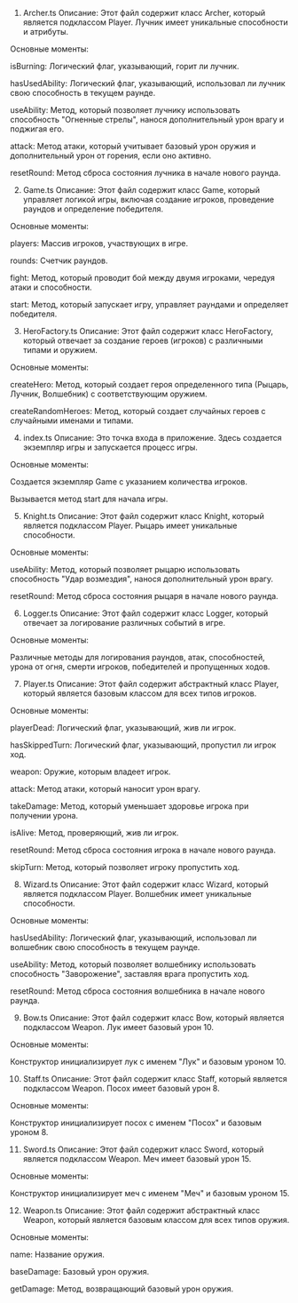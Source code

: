 1. Archer.ts
Описание: Этот файл содержит класс Archer, который является подклассом Player. Лучник имеет уникальные способности и атрибуты.

Основные моменты:

isBurning: Логический флаг, указывающий, горит ли лучник.

hasUsedAbility: Логический флаг, указывающий, использовал ли лучник свою способность в текущем раунде.

useAbility: Метод, который позволяет лучнику использовать способность "Огненные стрелы", нанося дополнительный урон врагу и поджигая его.

attack: Метод атаки, который учитывает базовый урон оружия и дополнительный урон от горения, если оно активно.

resetRound: Метод сброса состояния лучника в начале нового раунда.

2. Game.ts
Описание: Этот файл содержит класс Game, который управляет логикой игры, включая создание игроков, проведение раундов и определение победителя.

Основные моменты:

players: Массив игроков, участвующих в игре.

rounds: Счетчик раундов.

fight: Метод, который проводит бой между двумя игроками, чередуя атаки и способности.

start: Метод, который запускает игру, управляет раундами и определяет победителя.

3. HeroFactory.ts
Описание: Этот файл содержит класс HeroFactory, который отвечает за создание героев (игроков) с различными типами и оружием.

Основные моменты:

createHero: Метод, который создает героя определенного типа (Рыцарь, Лучник, Волшебник) с соответствующим оружием.

createRandomHeroes: Метод, который создает случайных героев с случайными именами и типами.

4. index.ts
Описание: Это точка входа в приложение. Здесь создается экземпляр игры и запускается процесс игры.

Основные моменты:

Создается экземпляр Game с указанием количества игроков.

Вызывается метод start для начала игры.

5. Knight.ts
Описание: Этот файл содержит класс Knight, который является подклассом Player. Рыцарь имеет уникальные способности.

Основные моменты:

useAbility: Метод, который позволяет рыцарю использовать способность "Удар возмездия", нанося дополнительный урон врагу.

resetRound: Метод сброса состояния рыцаря в начале нового раунда.

6. Logger.ts
Описание: Этот файл содержит класс Logger, который отвечает за логирование различных событий в игре.

Основные моменты:

Различные методы для логирования раундов, атак, способностей, урона от огня, смерти игроков, победителей и пропущенных ходов.

7. Player.ts
Описание: Этот файл содержит абстрактный класс Player, который является базовым классом для всех типов игроков.

Основные моменты:

playerDead: Логический флаг, указывающий, жив ли игрок.

hasSkippedTurn: Логический флаг, указывающий, пропустил ли игрок ход.

weapon: Оружие, которым владеет игрок.

attack: Метод атаки, который наносит урон врагу.

takeDamage: Метод, который уменьшает здоровье игрока при получении урона.

isAlive: Метод, проверяющий, жив ли игрок.

resetRound: Метод сброса состояния игрока в начале нового раунда.

skipTurn: Метод, который позволяет игроку пропустить ход.

8. Wizard.ts
Описание: Этот файл содержит класс Wizard, который является подклассом Player. Волшебник имеет уникальные способности.

Основные моменты:

hasUsedAbility: Логический флаг, указывающий, использовал ли волшебник свою способность в текущем раунде.

useAbility: Метод, который позволяет волшебнику использовать способность "Заворожение", заставляя врага пропустить ход.

resetRound: Метод сброса состояния волшебника в начале нового раунда.

9. Bow.ts
Описание: Этот файл содержит класс Bow, который является подклассом Weapon. Лук имеет базовый урон 10.

Основные моменты:

Конструктор инициализирует лук с именем "Лук" и базовым уроном 10.

10. Staff.ts
Описание: Этот файл содержит класс Staff, который является подклассом Weapon. Посох имеет базовый урон 8.

Основные моменты:

Конструктор инициализирует посох с именем "Посох" и базовым уроном 8.

11. Sword.ts
Описание: Этот файл содержит класс Sword, который является подклассом Weapon. Меч имеет базовый урон 15.

Основные моменты:

Конструктор инициализирует меч с именем "Меч" и базовым уроном 15.

12. Weapon.ts
Описание: Этот файл содержит абстрактный класс Weapon, который является базовым классом для всех типов оружия.

Основные моменты:

name: Название оружия.

baseDamage: Базовый урон оружия.

getDamage: Метод, возвращающий базовый урон оружия.
